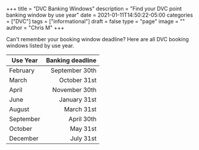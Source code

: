 +++
title = "DVC Banking Windows"
description = "Find your DVC point banking window by use year"
date = 2021-01-11T14:50:22-05:00
categories = ["DVC"]
tags = ["informational"]
draft = false
type = "page"
image = ""
author = "Chris M"
+++

Can't remember your booking window deadline? Here are all DVC booking windows
listed by use year.

<!--more-->

|Use Year |Banking deadline|
|---------|---------------:|
|February |  September 30th|
|March    |    October 31st|
|April    |   November 30th|
|June     |    January 31st|
|August   |      March 31st|
|September|      April 30th|
|October  |        May 31st|
|December |       July 31st|

